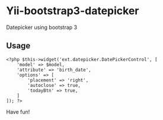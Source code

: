 Yii-bootstrap3-datepicker
=========================

Datepicker using bootstrap 3

Usage
-----

```
<?php $this->widget('ext.datepicker.DatePickerControl', [
    'model' => $model,
    'attribute' => 'birth_date',
    'options' => [
        'placement' => 'right',
        'autoclose' => true,
        'todayBtn' => true,
    ]
]); ?>
```

Have fun!